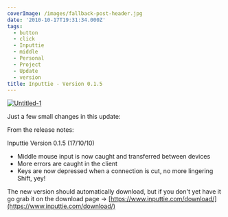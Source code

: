 ```yaml
---
coverImage: /images/fallback-post-header.jpg
date: '2010-10-17T19:31:34.000Z'
tags:
  - button
  - click
  - Inputtie
  - middle
  - Personal
  - Project
  - Update
  - version
title: Inputtie - Version 0.1.5
---
```


[![](https://mikecann.co.uk/wp-content/uploads/2010/10/Untitled-1.png "Untitled-1")](https://mikecann.co.uk/wp-content/uploads/2010/10/Untitled-1.png)

Just a few small changes in this update:

<!-- more -->

From the release notes:

Inputtie Version 0.1.5 (17/10/10)

- Middle mouse input is now caught and transferred between devices
- More errors are caught in the client
- Keys are now depressed when a connection is cut, no more lingering Shift, yey!

The new version should automatically download, but if you don't yet have it go grab it on the download page -&gt; [https://www.inputtie.com/download/](https://www.inputtie.com/download/)

